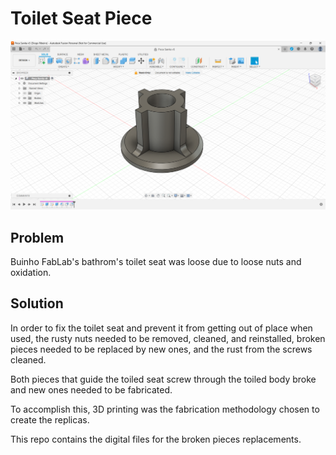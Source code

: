 # Toilet Seat Piece

![Screw guide piece](/docs/screw_guide_piece_fusion_360_01.png "Screw guide piece")

## Problem

Buinho FabLab's bathrom's toilet seat was loose due to loose nuts and oxidation.


## Solution

In order to fix the toilet seat and prevent it from getting out of place when used, the rusty nuts needed to be removed, cleaned, and reinstalled, broken pieces needed to be replaced by new ones, and the rust from the screws cleaned.

Both pieces that guide the toiled seat screw through the toiled body broke and new ones needed to be fabricated.

To accomplish this, 3D printing was the fabrication methodology chosen to create the replicas.

This repo contains the digital files for the broken pieces replacements.
